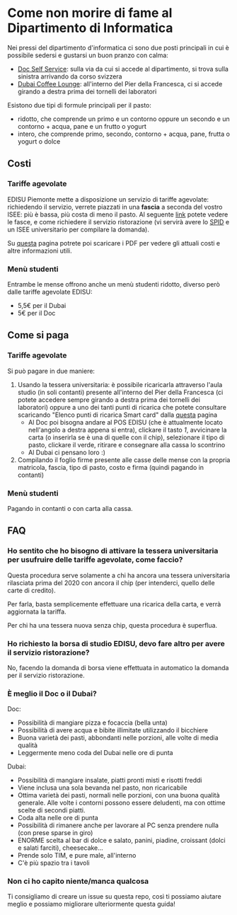 # Come non morire di fame al Dipartimento di Informatica

Nei pressi del dipartimento d'informatica ci sono due posti principali in cui è possibile sedersi e gustarsi un buon pranzo con calma:

- [Doc Self Service](https://goo.gl/maps/mTabRSiVfAXWj3726): sulla via da cui si accede al dipartimento, si trova sulla sinistra arrivando da corso svizzera
- [Dubai Coffee Lounge](https://g.page/Dubaicoffeelounge): all'interno del Pier della Francesca, ci si accede girando a destra prima dei tornelli dei laboratori

Esistono due tipi di formule principali per il pasto:

- ridotto, che comprende un primo e un contorno oppure un secondo e un contorno + acqua, pane e un frutto o yogurt
- intero, che comprende primo, secondo, contorno + acqua, pane, frutta o yogurt o dolce

## Costi

### Tariffe agevolate

EDISU Piemonte mette a disposizione un servizio di tariffe agevolate: richiedendo il servizio, verrete piazzati in una **fascia** a seconda del vostro ISEE: più è bassa, più costa di meno il pasto.
Al seguente [link](https://www.edisu.piemonte.it/it/servizi/ristorazione/formule-e-tariffe-di-pasto/richiedere-il-servizio) potete vedere le fasce, e come richiedere il servizio ristorazione (vi servirà avere lo [SPID](https://www.spid.gov.it/) e un ISEE universitario per compilare la domanda).

Su [questa](https://www.edisu.piemonte.it/it/servizi/ristorazione/scarica-i-materiali-che-ti-servono) pagina potrete poi scaricare i PDF per vedere gli attuali costi e altre informazioni utili.

### Menù studenti

Entrambe le mense offrono anche un menù studenti ridotto, diverso però dalle tariffe agevolate EDISU:

- 5,5€ per il Dubai
- 5€ per il Doc

## Come si paga

### Tariffe agevolate

Si può pagare in due maniere:

1. Usando la tessera universitaria: è possibile ricaricarla attraverso l'aula studio (in soli contanti) presente all'interno del Pier della Francesca (ci potete accedere sempre girando a destra prima dei tornelli dei laboratori) oppure a uno dei tanti punti di ricarica che potete consultare scaricando "Elenco punti di ricarica Smart card" dalla [questa](https://www.edisu.piemonte.it/it/servizi/ristorazione/scarica-i-materiali-che-ti-servono) pagina
   - Al Doc poi bisogna andare al POS EDISU (che è attualmente locato nell'angolo a destra appena si entra), clickare il tasto _1_, avvicinare la carta (o inserirla se è una di quelle con il chip), selezionare il tipo di pasto, clickare il verde, ritirare e consegnare alla cassa lo scontrino
   - Al Dubai ci pensano loro :)
2. Compilando il foglio firme presente alle casse delle mense con la propria matricola, fascia, tipo di pasto, costo e firma (quindi pagando in contanti)

### Menù studenti

Pagando in contanti o con carta alla cassa.

## FAQ

### Ho sentito che ho bisogno di attivare la tessera universitaria per usufruire delle tariffe agevolate, come faccio?

Questa procedura serve solamente a chi ha ancora una tessera universitaria rilasciata prima del 2020 con ancora il chip (per intenderci, quello delle carte di credito).

Per farla, basta semplicemente effettuare una ricarica della carta, e verrà aggiornata la tariffa.

Per chi ha una tessera nuova senza chip, questa procedura è superflua.

### Ho richiesto la borsa di studio EDISU, devo fare altro per avere il servizio ristorazione?

No, facendo la domanda di borsa viene effettuata in automatico la domanda per il servizio ristorazione.

### È meglio il Doc o il Dubai?

Doc:

- Possibilità di mangiare pizza e focaccia (bella unta)
- Possibilità di avere acqua e bibite illimitate utilizzando il bicchiere
- Buona varietà dei pasti, abbondanti nelle porzioni, alle volte di media qualità
- Leggermente meno coda del Dubai nelle ore di punta

Dubai:

- Possibilità di mangiare insalate, piatti pronti misti e risotti freddi
- Viene inclusa una sola bevanda nel pasto, non ricaricabile
- Ottima varietà dei pasti, normali nelle porzioni, con una buona qualità generale. Alle volte i contorni possono essere deludenti, ma con ottime scelte di secondi piatti.
- Coda alta nelle ore di punta
- Possibilità di rimanere anche per lavorare al PC senza prendere nulla (con prese sparse in giro)
- ENORME scelta al bar di dolce e salato, panini, piadine, croissant (dolci e salati farciti), cheesecake...
- Prende solo TIM, e pure male, all'interno
- C'è più spazio tra i tavoli

### Non ci ho capito niente/manca qualcosa

Ti consigliamo di creare un issue su questa repo, così ti possiamo aiutare meglio e possiamo migliorare ulteriormente questa guida!
